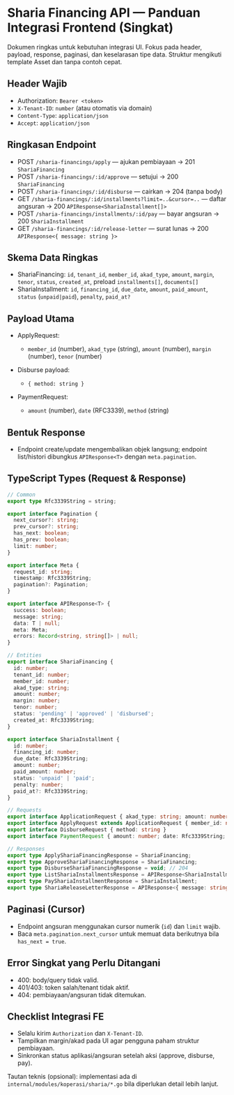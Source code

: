 # Sharia Financing API — Panduan Integrasi Frontend (Singkat)

Dokumen ringkas untuk kebutuhan integrasi UI. Fokus pada header, payload, response, paginasi, dan keselarasan tipe data. Struktur mengikuti template Asset dan tanpa contoh cepat.

## Header Wajib

- Authorization: `Bearer <token>`
- `X-Tenant-ID`: `number` (atau otomatis via domain)
- `Content-Type`: `application/json`
- `Accept`: `application/json`

## Ringkasan Endpoint

- POST `/sharia-financings/apply` — ajukan pembiayaan → 201 `ShariaFinancing`
- POST `/sharia-financings/:id/approve` — setujui → 200 `ShariaFinancing`
- POST `/sharia-financings/:id/disburse` — cairkan → 204 (tanpa body)
- GET `/sharia-financings/:id/installments?limit=..&cursor=..` — daftar angsuran → 200 `APIResponse<ShariaInstallment[]>`
- POST `/sharia-financings/installments/:id/pay` — bayar angsuran → 200 `ShariaInstallment`
- GET `/sharia-financings/:id/release-letter` — surat lunas → 200 `APIResponse<{ message: string }>`

## Skema Data Ringkas

- ShariaFinancing: `id`, `tenant_id`, `member_id`, `akad_type`, `amount`, `margin`, `tenor`, `status`, `created_at`, preload `installments[]`, `documents[]`
- ShariaInstallment: `id`, `financing_id`, `due_date`, `amount`, `paid_amount`, `status` (`unpaid|paid`), `penalty`, `paid_at?`

## Payload Utama

- ApplyRequest:
  - `member_id` (number), `akad_type` (string), `amount` (number), `margin` (number), `tenor` (number)

- Disburse payload:
  - `{ method: string }`

- PaymentRequest:
  - `amount` (number), `date` (RFC3339), `method` (string)

## Bentuk Response

- Endpoint create/update mengembalikan objek langsung; endpoint list/histori dibungkus `APIResponse<T>` dengan `meta.pagination`.

## TypeScript Types (Request & Response)

```ts
// Common
export type Rfc3339String = string;

export interface Pagination {
  next_cursor?: string;
  prev_cursor?: string;
  has_next: boolean;
  has_prev: boolean;
  limit: number;
}

export interface Meta {
  request_id: string;
  timestamp: Rfc3339String;
  pagination?: Pagination;
}

export interface APIResponse<T> {
  success: boolean;
  message: string;
  data: T | null;
  meta: Meta;
  errors: Record<string, string[]> | null;
}

// Entities
export interface ShariaFinancing {
  id: number;
  tenant_id: number;
  member_id: number;
  akad_type: string;
  amount: number;
  margin: number;
  tenor: number;
  status: 'pending' | 'approved' | 'disbursed';
  created_at: Rfc3339String;
}

export interface ShariaInstallment {
  id: number;
  financing_id: number;
  due_date: Rfc3339String;
  amount: number;
  paid_amount: number;
  status: 'unpaid' | 'paid';
  penalty: number;
  paid_at?: Rfc3339String;
}

// Requests
export interface ApplicationRequest { akad_type: string; amount: number; margin: number; tenor: number }
export interface ApplyRequest extends ApplicationRequest { member_id: number }
export interface DisburseRequest { method: string }
export interface PaymentRequest { amount: number; date: Rfc3339String; method: string }

// Responses
export type ApplyShariaFinancingResponse = ShariaFinancing;
export type ApproveShariaFinancingResponse = ShariaFinancing;
export type DisburseShariaFinancingResponse = void; // 204
export type ListShariaInstallmentsResponse = APIResponse<ShariaInstallment[]>;
export type PayShariaInstallmentResponse = ShariaInstallment;
export type ShariaReleaseLetterResponse = APIResponse<{ message: string }>;
```

## Paginasi (Cursor)

- Endpoint angsuran menggunakan cursor numerik (`id`) dan `limit` wajib.
- Baca `meta.pagination.next_cursor` untuk memuat data berikutnya bila `has_next = true`.

## Error Singkat yang Perlu Ditangani

- 400: body/query tidak valid.
- 401/403: token salah/tenant tidak aktif.
- 404: pembiayaan/angsuran tidak ditemukan.

## Checklist Integrasi FE

- Selalu kirim `Authorization` dan `X-Tenant-ID`.
- Tampilkan margin/akad pada UI agar pengguna paham struktur pembiayaan.
- Sinkronkan status aplikasi/angsuran setelah aksi (approve, disburse, pay).

Tautan teknis (opsional): implementasi ada di `internal/modules/koperasi/sharia/*.go` bila diperlukan detail lebih lanjut.
